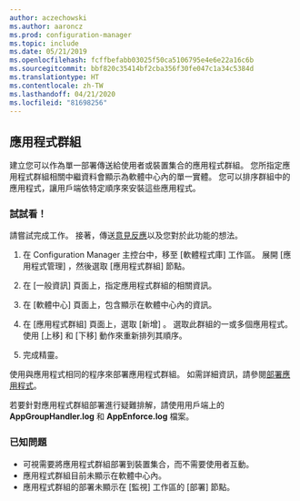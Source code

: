 ```yaml
---
author: aczechowski
ms.author: aaroncz
ms.prod: configuration-manager
ms.topic: include
ms.date: 05/21/2019
ms.openlocfilehash: fcffbefabb03025f50ca5106795e4e6e22a16c6b
ms.sourcegitcommit: bbf820c35414bf2cba356f30fe047c1a34c5384d
ms.translationtype: HT
ms.contentlocale: zh-TW
ms.lasthandoff: 04/21/2020
ms.locfileid: "81698256"
---
```

## <a name="application-groups"></a><a name="bkmk_app-group"></a> 應用程式群組

<!--3555907-->

建立您可以作為單一部署傳送給使用者或裝置集合的應用程式群組。 您所指定應用程式群組相關中繼資料會顯示為軟體中心內的單一實體。 您可以排序群組中的應用程式，讓用戶端依特定順序來安裝這些應用程式。

### <a name="try-it-out"></a>試試看！

請嘗試完成工作。 接著，傳送[意見反應](../../../../understand/find-help.md#product-feedback)以及您對於此功能的想法。

1. 在 Configuration Manager 主控台中，移至 [軟體程式庫]  工作區。 展開 [應用程式管理]  ，然後選取 [應用程式群組]  節點。  

1. 在 [一般資訊]  頁面上，指定應用程式群組的相關資訊。  

1. 在 [軟體中心]  頁面上，包含顯示在軟體中心內的資訊。  

1. 在 [應用程式群組]  頁面上，選取 [新增]  。 選取此群組的一或多個應用程式。 使用 [上移]  和 [下移]  動作來重新排列其順序。  

1. 完成精靈。  

使用與應用程式相同的程序來部署應用程式群組。 如需詳細資訊，請參閱[部署應用程式](../../../../../apps/deploy-use/deploy-applications.md)。

若要針對應用程式群組部署進行疑難排解，請使用用戶端上的 **AppGroupHandler.log** 和 **AppEnforce.log** 檔案。

### <a name="known-issues"></a>已知問題

- 可視需要將應用程式群組部署到裝置集合，而不需要使用者互動。
- 應用程式群組目前未顯示在軟體中心內。
- 應用程式群組的部署未顯示在 [監視] 工作區的 [部署] 節點。
